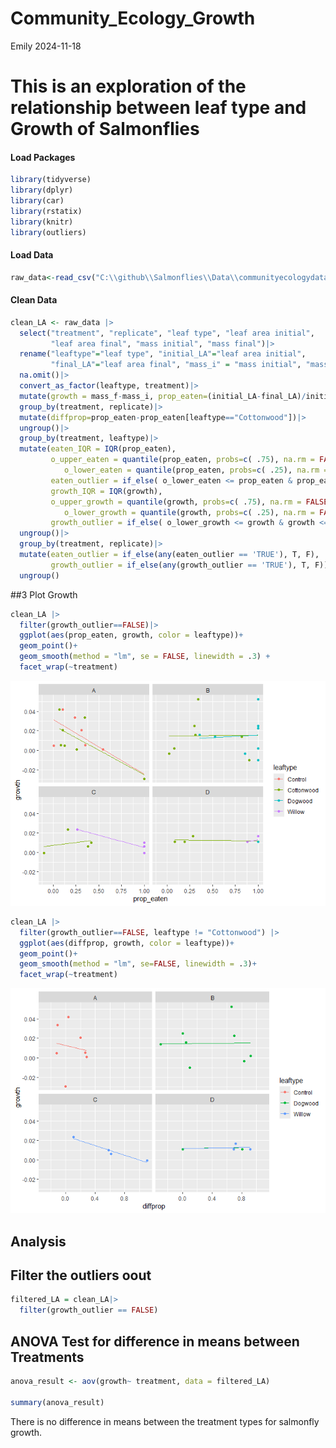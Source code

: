 Community_Ecology_Growth
================
Emily
2024-11-18

# This is an exploration of the relationship between leaf type and Growth of Salmonflies

#### Load Packages

``` r
library(tidyverse)
library(dplyr)
library(car)
library(rstatix)
library(knitr)
library(outliers)
```

#### Load Data

``` r
raw_data<-read_csv("C:\\github\\Salmonflies\\Data\\communityecologydata_2022.csv", n_max=84)
```

#### Clean Data

``` r
clean_LA <- raw_data |>
  select("treatment", "replicate", "leaf type", "leaf area initial", 
         "leaf area final", "mass initial", "mass final")|>
  rename("leaftype"="leaf type", "initial_LA"="leaf area initial", 
         "final_LA"="leaf area final", "mass_i" = "mass initial", "mass_f" = "mass final" )|>
  na.omit()|>
  convert_as_factor(leaftype, treatment)|>
  mutate(growth = mass_f-mass_i, prop_eaten=(initial_LA-final_LA)/initial_LA, )|>
  group_by(treatment, replicate)|>
  mutate(diffprop=prop_eaten-prop_eaten[leaftype=="Cottonwood"])|>
  ungroup()|>
  group_by(treatment, leaftype)|>
  mutate(eaten_IQR = IQR(prop_eaten), 
         o_upper_eaten = quantile(prop_eaten, probs=c( .75), na.rm = FALSE)+1.5*eaten_IQR,  
            o_lower_eaten = quantile(prop_eaten, probs=c( .25), na.rm = FALSE)-1.5*eaten_IQR, 
         eaten_outlier = if_else( o_lower_eaten <= prop_eaten & prop_eaten <= o_upper_eaten, F,T),
         growth_IQR = IQR(growth), 
         o_upper_growth = quantile(growth, probs=c( .75), na.rm = FALSE)+1.5*growth_IQR,  
            o_lower_growth = quantile(growth, probs=c( .25), na.rm = FALSE)-1.5*growth_IQR, 
         growth_outlier = if_else( o_lower_growth <= growth & growth <= o_upper_growth, F,T))|>
  ungroup()|>
  group_by(treatment, replicate)|>
  mutate(eaten_outlier = if_else(any(eaten_outlier == 'TRUE'), T, F), 
         growth_outlier = if_else(any(growth_outlier == 'TRUE'), T, F))|>
  ungroup()
```

\##3 Plot Growth

``` r
clean_LA |>
  filter(growth_outlier==FALSE)|>
  ggplot(aes(prop_eaten, growth, color = leaftype))+
  geom_point()+
  geom_smooth(method = "lm", se = FALSE, linewidth = .3) +
  facet_wrap(~treatment)
```

![](Community_Ecology_Growth_files/figure-gfm/unnamed-chunk-2-1.png)<!-- -->

``` r
clean_LA |>
  filter(growth_outlier==FALSE, leaftype != "Cottonwood") |>
  ggplot(aes(diffprop, growth, color = leaftype))+
  geom_point()+
  geom_smooth(method = "lm", se=FALSE, linewidth = .3)+
  facet_wrap(~treatment)
```

![](Community_Ecology_Growth_files/figure-gfm/unnamed-chunk-2-2.png)<!-- -->
<br>

## Analysis

## Filter the outliers oout

``` r
filtered_LA = clean_LA|>
  filter(growth_outlier == FALSE)
```

## ANOVA Test for difference in means between Treatments

``` r
anova_result <- aov(growth~ treatment, data = filtered_LA)

summary(anova_result)
```

There is no difference in means between the treatment types for
salmonfly growth.
